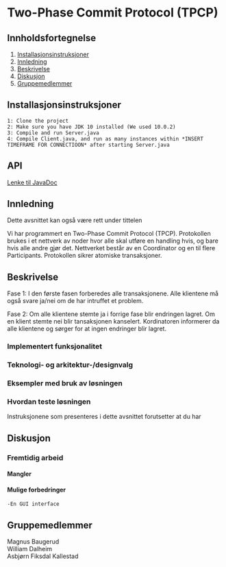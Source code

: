 # Two-Phase Commit Protocol (TPCP)

## Innholdsfortegnelse

1. [Installasjonsinstruksjoner](#instruksjoner)
2. [Innledning](#innledning)
3. [Beskrivelse](#beskrivelse)
4. [Diskusjon](#diskusjon)
5. [Gruppemedlemmer](#gruppemedlemmer)

## Installasjonsinstruksjoner <a name="instruksjoner"></a>

```
1: Clone the project
2: Make sure you have JDK 10 installed (We used 10.0.2)
3: Compile and run Server.java
4: Compile Client.java, and run as many instances within *INSERT TIMEFRAME FOR CONNECTIOON* after starting Server.java
```

## API

[Lenke til JavaDoc](http://williad.pages.stud.idi.ntnu.no/tpcp/overview-summary.html)

## <a name="innledning"></a> Innledning

Dette avsnittet kan også være rett under tittelen

Vi har programmert en Two-Phase Commit Protocol (TPCP). Protokollen brukes i et nettverk av noder hvor alle skal utføre en handling hvis, og bare hvis alle andre gjør det. Nettverket består av en Coordinator og en til flere Participants. Protokollen sikrer atomiske transaksjoner.

## <a name="beskrivelse"></a> Beskrivelse

Fase 1:
I den første fasen forberedes alle transaksjonene. Alle klientene må også svare ja/nei om de har intruffet et problem.

Fase 2:
Om alle klientene stemte ja i forrige fase blir endringen lagret. Om en klient stemte nei blir tansaksjonen kanselert.
Kordinatoren informerer da alle klientene og sørger for at ingen endringer blir lagret.

### Implementert funksjonalitet

### Teknologi- og arkitektur-/designvalg

### Eksempler med bruk av løsningen

### Hvordan teste løsningen

Instruksjonene som presenteres i dette avsnittet forutsetter at du har

## <a name="diskusjon"></a> Diskusjon

### Fremtidig arbeid

#### Mangler

#### Mulige forbedringer

    -En GUI interface

## <a name="gruppemedlemmer"></a> Gruppemedlemmer

Magnus Baugerud  
 William Dalheim  
 Asbjørn Fiksdal Kallestad
